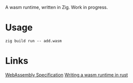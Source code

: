 A wasm runtime, written in Zig. Work in progress.

# Usage

```
zig build run -- add.wasm
```

# Links

[WebAssembly Specification](https://webassembly.github.io/spec/core/_download/WebAssembly.pdf)
[Writing a wasm runtime in rust](https://skanehira.github.io/writing-a-wasm-runtime-in-rust/)